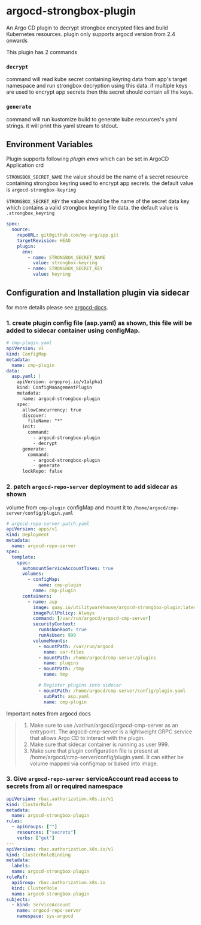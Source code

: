 # argocd-strongbox-plugin

An Argo CD plugin to decrypt strongbox encrypted files and build Kubernetes resources. plugin only supports argocd version from 2.4 onwards

This plugin has 2 commands

### `decrypt` 
command will read kube secret containing keyring data from app's target namespace and run strongbox decryption using this data.
if multiple keys are used to encrypt app secrets then this secret should contain all the keys.

### `generate` 
command will run kustomize build to generate kube resources's yaml strings. it will print this yaml stream to stdout.

## Environment Variables

 Plugin supports following _plugin envs_ which can be set in ArgoCD Application crd

`STRONGBOX_SECRET_NAME` the value should be the name of a secret resource containing strongbox keyring used to encrypt app secrets. the default value is `argocd-strongbox-keyring`

`STRONGBOX_SECRET_KEY` the value should be the name of the secret data key which contains a valid strongbox keyring file data. the default value is `.strongbox_keyring`

```yaml
spec:
  source:
    repoURL: git@github.com/my-org/app.git
    targetRevision: HEAD
    plugin:
      env:
        - name: STRONGBOX_SECRET_NAME
          value: strongbox-keyring
        - name: STRONGBOX_SECRET_KEY
          value: keyring
```

## Configuration and Installation plugin via sidecar 
for more details please see [argocd-docs](https://argo-cd.readthedocs.io/en/latest/user-guide/config-management-plugins/#option-2-configure-plugin-via-sidecar).


### 1. create plugin config file (asp.yaml) as shown, this file will be added to sidecar container using configMap.


```yaml
# cmp-plugin.yaml
apiVersion: v1
kind: ConfigMap
metadata:
  name: cmp-plugin
data:
  asp.yaml: |
    apiVersion: argoproj.io/v1alpha1
    kind: ConfigManagementPlugin
    metadata:
      name: argocd-strongbox-plugin
    spec:
      allowConcurrency: true
      discover:
        fileName: "*"
      init:
        command: 
          - argocd-strongbox-plugin
          - decrypt
      generate:
        command:
          - argocd-strongbox-plugin
          - generate
      lockRepo: false
```

### 2. patch `argocd-repo-server` deployment to add sidecar as shown
volume from `cmp-plugin` configMap and mount it to `/home/argocd/cmp-server/config/plugin.yaml`


```yaml
# argocd-repo-server-patch.yaml
apiVersion: apps/v1
kind: Deployment
metadata:
  name: argocd-repo-server
spec:
  template:
    spec:
      automountServiceAccountToken: true
      volumes:
        - configMap:
            name: cmp-plugin
          name: cmp-plugin
      containers:
        - name: asp
          image: quay.io/utilitywarehouse/argocd-strongbox-plugin:latest
          imagePullPolicy: Always
          command: [/var/run/argocd/argocd-cmp-server]
          securityContext:
            runAsNonRoot: true
            runAsUser: 999
          volumeMounts:
            - mountPath: /var/run/argocd
              name: var-files
            - mountPath: /home/argocd/cmp-server/plugins
              name: plugins
            - mountPath: /tmp
              name: tmp

            # Register plugins into sidecar
            - mountPath: /home/argocd/cmp-server/config/plugin.yaml
              subPath: asp.yaml
              name: cmp-plugin
```

Important notes from argocd docs
> 1. Make sure to use /var/run/argocd/argocd-cmp-server as an entrypoint. The argocd-cmp-server is a lightweight GRPC service that allows Argo CD to interact with the plugin.
> 2. Make sure that sidecar container is running as user 999.
> 3. Make sure that plugin configuration file is present at /home/argocd/cmp-server/config/plugin.yaml. It can either be volume mapped via configmap or baked into image.

### 3. Give `argocd-repo-server` serviceAccount read access to secrets from all or required namespace

```yaml
apiVersion: rbac.authorization.k8s.io/v1
kind: ClusterRole
metadata:
  name: argocd-strongbox-plugin
rules:
  - apiGroups: [""]
    resources: ["secrets"]
    verbs: ["get"]
---
apiVersion: rbac.authorization.k8s.io/v1
kind: ClusterRoleBinding
metadata:
  labels:
  name: argocd-strongbox-plugin
roleRef:
  apiGroup: rbac.authorization.k8s.io
  kind: ClusterRole
  name: argocd-strongbox-plugin
subjects:
  - kind: ServiceAccount
    name: argocd-repo-server
    namespace: sys-argocd

```
